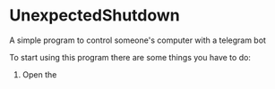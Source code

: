 # UnexpectedShutdown
A simple program to control someone's computer with a telegram bot

To start using this program there are some things you have to do:

1. Open the
